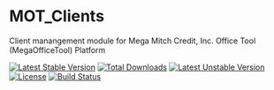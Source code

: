 MOT_Clients
===========

Client manangement module for Mega Mitch Credit, Inc. Office Tool (MegaOfficeTool) Platform

[![Latest Stable Version](https://poser.pugx.org/codingmatters/mot-clients/v/stable.svg)](https://packagist.org/packages/codingmatters/mot-clients) [![Total Downloads](https://poser.pugx.org/codingmatters/mot-clients/downloads.svg)](https://packagist.org/packages/codingmatters/mot-clients) [![Latest Unstable Version](https://poser.pugx.org/codingmatters/mot-clients/v/unstable.svg)](https://packagist.org/packages/codingmatters/mot-clients) [![License](https://poser.pugx.org/codingmatters/mot-clients/license.svg)](https://packagist.org/packages/codingmatters/mot-clients) [![Build Status](https://travis-ci.org/CodingMatters/MOT_Clients.svg)](https://travis-ci.org/CodingMatters/MOT_Clients)